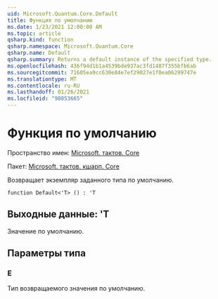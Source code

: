 ```yaml
---
uid: Microsoft.Quantum.Core.Default
title: Функция по умолчанию
ms.date: 1/23/2021 12:00:00 AM
ms.topic: article
qsharp.kind: function
qsharp.namespace: Microsoft.Quantum.Core
qsharp.name: Default
qsharp.summary: Returns a default instance of the specified type.
ms.openlocfilehash: 436f94d1b1a4539bde937ac3fd1487f355bfb6ab
ms.sourcegitcommit: 71605ea9cc630e84e7ef29027e1f0ea06299747e
ms.translationtype: MT
ms.contentlocale: ru-RU
ms.lasthandoff: 01/26/2021
ms.locfileid: "98853665"
---
```

# <a name="default-function"></a>Функция по умолчанию

Пространство имен: [Microsoft. тактов. Core](xref:Microsoft.Quantum.Core)

Пакет: [Microsoft. тактов. кшарп. Core](https://nuget.org/packages/Microsoft.Quantum.QSharp.Core)


Возвращает экземпляр заданного типа по умолчанию.

```qsharp
function Default<'T> () : 'T
```


## <a name="output--t"></a>Выходные данные: 'T

Значение по умолчанию.

## <a name="type-parameters"></a>Параметры типа

### <a name="t"></a>Е

Тип возвращаемого значения по умолчанию.